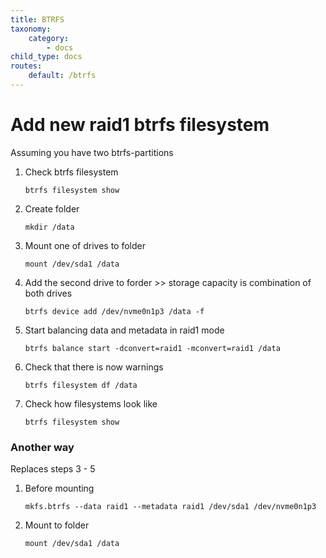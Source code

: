 ```yaml
---
title: BTRFS
taxonomy:
    category:
        - docs
child_type: docs
routes:
    default: /btrfs
---
```


# Add new raid1 btrfs filesystem
Assuming you have two btrfs-partitions

1. Check btrfs filesystem

       btrfs filesystem show

2. Create folder

       mkdir /data

3. Mount one of drives to folder

       mount /dev/sda1 /data

4. Add the second drive to forder >> storage capacity is combination of both drives

       btrfs device add /dev/nvme0n1p3 /data -f

5. Start balancing data and metadata in raid1 mode

       btrfs balance start -dconvert=raid1 -mconvert=raid1 /data

6. Check that there is now warnings

       btrfs filesystem df /data

7. Check how filesystems look like

       btrfs filesystem show

### Another way

Replaces steps 3 - 5

1. Before mounting 

       mkfs.btrfs --data raid1 --metadata raid1 /dev/sda1 /dev/nvme0n1p3

2. Mount to folder

       mount /dev/sda1 /data